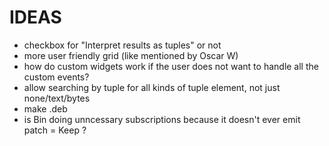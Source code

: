# IDEAS
- checkbox for "Interpret results as tuples" or not
- more user friendly grid (like mentioned by Oscar W)
- how do custom widgets work if the user does not want to handle all the custom events?
- allow searching by tuple for all kinds of tuple element, not just none/text/bytes
- make .deb
- is Bin doing unncessary subscriptions because it doesn't ever emit patch = Keep ?